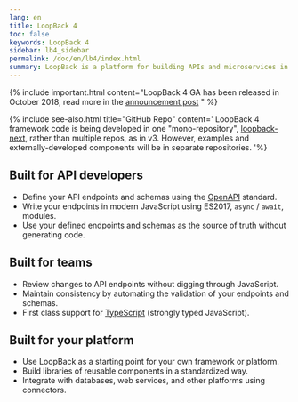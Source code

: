 ```yaml
---
lang: en
title: LoopBack 4
toc: false
keywords: LoopBack 4
sidebar: lb4_sidebar
permalink: /doc/en/lb4/index.html
summary: LoopBack is a platform for building APIs and microservices in Node.js
---
```


{% include important.html content="LoopBack 4 GA has been released in
October 2018, read more in the
[announcement post](http://strongloop.com/strongblog/loopback-4-ga")
" %}

{% include see-also.html title="GitHub Repo" content=' LoopBack 4 framework code
is being developed in one "mono-repository",
[loopback-next](https://github.com/strongloop/loopback-next), rather than
multiple repos, as in v3. However, examples and externally-developed components
will be in separate repositories.
'%}

## Built for API developers

- Define your API endpoints and schemas using the
  [OpenAPI](https://www.openapis.org/) standard.
- Write your endpoints in modern JavaScript using ES2017, `async` / `await`,
  modules.
- Use your defined endpoints and schemas as the source of truth without
  generating code.

## Built for teams

- Review changes to API endpoints without digging through JavaScript.
- Maintain consistency by automating the validation of your endpoints and
  schemas.
- First class support for [TypeScript](https://www.typescriptlang.org) (strongly
  typed JavaScript).

## Built for your platform

- Use LoopBack as a starting point for your own framework or platform.
- Build libraries of reusable components in a standardized way.
- Integrate with databases, web services, and other platforms using connectors.
